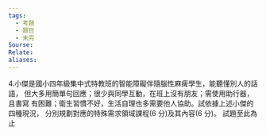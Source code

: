 ```yaml
---
tags:
  - 考題
  - 題目
  - 未完
Sourse:
Relate: 
aliases:
---
```

4.小傑是國小四年級集中式特教班的智能障礙伴隨腦性麻痺學生，能聽懂別人的話語，
但大多用簡單句回應；很少與同學互動，在班上沒有朋友；需使用助行器，且書寫
有困難；衛生習慣不好，生活自理也多需要他人協助。試依據上述小傑的四種現況，
分別規劃對應的特殊需求領域課程(6 分)及其內容(6 分)。
試題至此為止